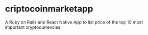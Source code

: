 # criptocoinmarketapp
A Ruby on Rails and React Native App to list price of the top 10 most important cryptocurrencies

